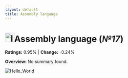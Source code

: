```yaml
---
layout: default
title: Assembly language
---
```


# <img src="https://cdn3.vectorstock.com/i/1000x1000/59/37/assembly-language-light-blue-concept-icon-vector-42585937.jpg" alt="logo" width="30"/>**Assembly language** (_№17_) 

**Ratings:** 0.95% | **Change:** -0.24% 

**Overview:** No summary found.

![Hello_World](https://i.ytimg.com/vi/qmoYl9aDllQ/maxresdefault.jpg)
